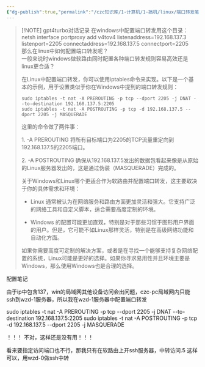```yaml
---
{"dg-publish":true,"permalink":"/czc知识库/1-计算机/1-搞机/linux/端口转发笔记 linux/","dgPassFrontmatter":true,"created":"2024-11-05T17:46:15.091+08:00","updated":"2024-12-08T11:41:18.583+08:00"}
---
```




> [!NOTE] gpt4turbo对话记录
> 在windows中配置端口转发用这个目录：  
> netsh interface portproxy add v4tov4 listenaddress=192.168.137.3 listenport=2205 connectaddress=192.168.137.5 connectport=2205  
> 那么在linux中如何配置端口转发呢？  
> 一般来说时windows做软路由同时配置各种端口转发规则容易高效还是linux更合适？
> 
> 在Linux中配置端口转发，你可以使用iptables命令来实现。以下是一个基本的示例，用于设置类似于你在Windows中提到的端口转发规则：
> ```
> sudo iptables -t nat -A PREROUTING -p tcp --dport 2205 -j DNAT --to-destination 192.168.137.5:2205
> sudo iptables -t nat -A POSTROUTING -p tcp -d 192.168.137.5 --dport 2205 -j MASQUERADE
> ```
> 这里的命令做了两件事：
> 
> 1. -A PREROUTING 将所有目标端口为2205的TCP流量重定向到192.168.137.5的2205端口。
> 
> 2. -A POSTROUTING 确保从192.168.137.5发出的数据包看起来像是从原始的Linux服务器发出的，这是通过伪装（MASQUERADE）完成的。
> 
> 关于Windows和Linux哪个更适合作为软路由并配置端口转发，这主要取决于你的具体需求和环境：
> 
> - Linux 通常被认为在网络服务和路由方面更加灵活和强大。它支持广泛的网络工具和自定义脚本，适合需要高度定制的环境。
> 
> - Windows 的配置可能更加直观，特别是对于那些习惯于图形用户界面的用户。但是，它可能不如Linux那样灵活，特别是在高级网络功能和自动化方面。
> 
> 如果你需要高度可定制的解决方案，或者是在寻找一个能够支持复杂网络配置的系统，Linux可能是更好的选择。如果你寻求易用性并且环境主要是Windows，那么使用Windows也是合理的选择。


配置笔记

由于ip中包含137，win的局域网其他设备访问会出问题，czc-pc局域网内只能ssh到wzd-1服务器，所以我在wzd-1服务器中配置端口转发

sudo iptables -t nat -A PREROUTING -p tcp --dport 2205 -j DNAT --to-destination 192.168.137.5:2205
sudo iptables -t nat -A POSTROUTING -p tcp -d 192.168.137.5 --dport 2205 -j MASQUERADE

！！！
不对，这样还是没有用！！！

看来要指定访问端口也不行，那我只有在软路由上开ssh服务器，中转访问.5
这样可以，用wzd-0做ssh中转